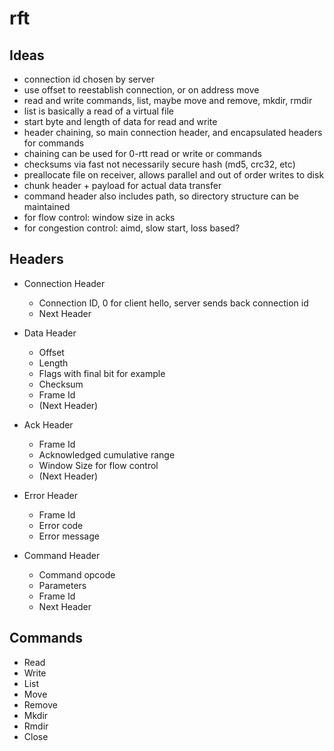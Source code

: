 # rft

## Ideas
- connection id chosen by server
- use offset to reestablish connection, or on address move
- read and write commands, list, maybe move and remove, mkdir, rmdir
- list is basically a read of a virtual file
- start byte and length of data for read and write
- header chaining, so main connection header, and encapsulated headers for commands
- chaining can be used for 0-rtt read or write or commands
- checksums via fast not necessarily secure hash (md5, crc32, etc)
- preallocate file on receiver, allows parallel and out of order writes to disk
- chunk header + payload for actual data transfer
- command header also includes path, so directory structure can be maintained
- for flow control: window size in acks
- for congestion control: aimd, slow start, loss based?

## Headers
- Connection Header
  - Connection ID, 0 for client hello, server sends back connection id
  - Next Header

- Data Header
  - Offset
  - Length
  - Flags with final bit for example
  - Checksum
  - Frame Id
  - (Next Header)

- Ack Header
  - Frame Id
  - Acknowledged cumulative range
  - Window Size for flow control
  - (Next Header)

- Error Header
  - Frame Id
  - Error code
  - Error message

- Command Header
  - Command opcode
  - Parameters
  - Frame Id
  - Next Header

## Commands
- Read
- Write
- List
- Move
- Remove
- Mkdir
- Rmdir
- Close

